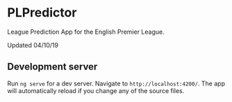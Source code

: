 # PLPredictor

League Prediction App for the English Premier League.

Updated 04/10/19

## Development server

Run `ng serve` for a dev server. Navigate to `http://localhost:4200/`. The app will automatically reload if you change any of the source files.

